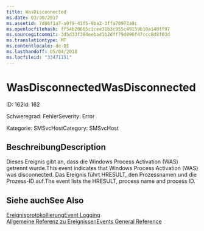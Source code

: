 ```yaml
---
title: WasDisconnected
ms.date: 03/30/2017
ms.assetid: 7d86f1a7-a9f9-41f5-9ba2-3ffa70972a9c
ms.openlocfilehash: ff54b20665c1cee31b3c955c49159b10a140ff97
ms.sourcegitcommit: 3d5d33f384eeba41b2dff79d096f47ccc8d8f03d
ms.translationtype: MT
ms.contentlocale: de-DE
ms.lasthandoff: 05/04/2018
ms.locfileid: "33471151"
---
```

# <a name="wasdisconnected"></a><span data-ttu-id="f914e-102">WasDisconnected</span><span class="sxs-lookup"><span data-stu-id="f914e-102">WasDisconnected</span></span>
<span data-ttu-id="f914e-103">ID: 162</span><span class="sxs-lookup"><span data-stu-id="f914e-103">Id: 162</span></span>  
  
 <span data-ttu-id="f914e-104">Schweregrad: Fehler</span><span class="sxs-lookup"><span data-stu-id="f914e-104">Severity: Error</span></span>  
  
 <span data-ttu-id="f914e-105">Kategorie: SMSvcHost</span><span class="sxs-lookup"><span data-stu-id="f914e-105">Category: SMSvcHost</span></span>  
  
## <a name="description"></a><span data-ttu-id="f914e-106">Beschreibung</span><span class="sxs-lookup"><span data-stu-id="f914e-106">Description</span></span>  
 <span data-ttu-id="f914e-107">Dieses Ereignis gibt an, dass die Windows Process Activation (WAS) getrennt wurde.</span><span class="sxs-lookup"><span data-stu-id="f914e-107">This event indicates that Windows Process Activation (WAS) was disconnected.</span></span> <span data-ttu-id="f914e-108">Das Ereignis führt HRESULT, den Prozessnamen und die Prozess-ID auf.</span><span class="sxs-lookup"><span data-stu-id="f914e-108">The event lists the HRESULT, process name and process ID.</span></span>  
  
## <a name="see-also"></a><span data-ttu-id="f914e-109">Siehe auch</span><span class="sxs-lookup"><span data-stu-id="f914e-109">See Also</span></span>  
 [<span data-ttu-id="f914e-110">Ereignisprotokollierung</span><span class="sxs-lookup"><span data-stu-id="f914e-110">Event Logging</span></span>](../../../../../docs/framework/wcf/diagnostics/event-logging/index.md)  
 [<span data-ttu-id="f914e-111">Allgemeine Referenz zu Ereignissen</span><span class="sxs-lookup"><span data-stu-id="f914e-111">Events General Reference</span></span>](../../../../../docs/framework/wcf/diagnostics/event-logging/events-general-reference.md)

